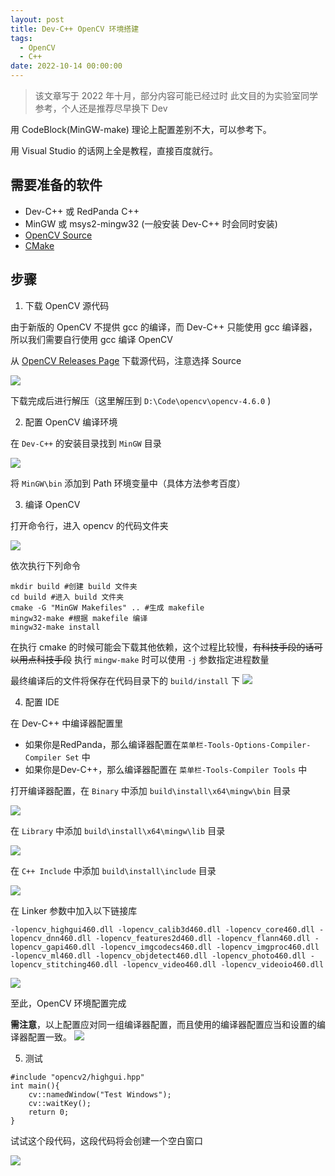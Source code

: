```yaml
---
layout: post
title: Dev-C++ OpenCV 环境搭建
tags:
  - OpenCV
  - C++
date: 2022-10-14 00:00:00
---
```


> 该文章写于 2022 年十月，部分内容可能已经过时
> 此文目的为实验室同学参考，个人还是推荐尽早换下 Dev

用 CodeBlock(MinGW-make) 理论上配置差别不大，可以参考下。

用 Visual Studio 的话网上全是教程，直接百度就行。

## 需要准备的软件

- Dev-C++ 或 RedPanda C++
- MinGW 或 msys2-mingw32 (一般安装 Dev-C++ 时会同时安装)
- [OpenCV Source](https://opencv.org/releases)
- [CMake](https://cmake.org/download/)

## 步骤

1. 下载 OpenCV 源代码

由于新版的 OpenCV 不提供 gcc 的编译，而 Dev-C++ 只能使用 gcc 编译器，所以我们需要自行使用 gcc 编译 OpenCV

从 [OpenCV Releases Page](https://opencv.org/releases/) 下载源代码，注意选择 Source

![](src.png)

下载完成后进行解压（这里解压到 `D:\Code\opencv\opencv-4.6.0` )

2. 配置 OpenCV 编译环境

在 `Dev-C++` 的安装目录找到 `MinGW` 目录

![](mingw.png)

将 `MinGW\bin` 添加到 Path 环境变量中（具体方法参考百度）




3. 编译 OpenCV

打开命令行，进入 opencv 的代码文件夹

![](pwd.png)

依次执行下列命令
```pwsh
mkdir build #创建 build 文件夹
cd build #进入 build 文件夹
cmake -G "MinGW Makefiles" .. #生成 makefile
mingw32-make #根据 makefile 编译
mingw32-make install
```

在执行 cmake 的时候可能会下载其他依赖，这个过程比较慢，~~有科技手段的话可以用点科技手段~~
执行 `mingw-make` 时可以使用 `-j` 参数指定进程数量

最终编译后的文件将保存在代码目录下的 `build/install` 下
![](done.png)

4. 配置 IDE

在 Dev-C++ 中编译器配置里

- 如果你是RedPanda，那么编译器配置在`菜单栏-Tools-Options-Compiler-Compiler Set` 中
- 如果你是Dev-C++，那么编译器配置在 `菜单栏-Tools-Compiler Tools` 中


打开编译器配置，在 `Binary` 中添加 `build\install\x64\mingw\bin` 目录

![](bin.png)

在 `Library` 中添加 `build\install\x64\mingw\lib` 目录

![](lib.png)

在 `C++ Include` 中添加 `build\install\include` 目录

![](inc.png)


在 Linker 参数中加入以下链接库

```raw
-lopencv_highgui460.dll -lopencv_calib3d460.dll -lopencv_core460.dll -lopencv_dnn460.dll -lopencv_features2d460.dll -lopencv_flann460.dll -lopencv_gapi460.dll -lopencv_imgcodecs460.dll -lopencv_imgproc460.dll -lopencv_ml460.dll -lopencv_objdetect460.dll -lopencv_photo460.dll -lopencv_stitching460.dll -lopencv_video460.dll -lopencv_videoio460.dll
```

![](linker.png)


至此，OpenCV 环境配置完成

**需注意**，以上配置应对同一组编译器配置，而且使用的编译器配置应当和设置的编译器配置一致。
![](set.png)

5. 测试

```raw
#include "opencv2/highgui.hpp"
int main(){
	cv::namedWindow("Test Windows");
	cv::waitKey();
	return 0;
}
```

试试这个段代码，这段代码将会创建一个空白窗口

![](prev.png)
